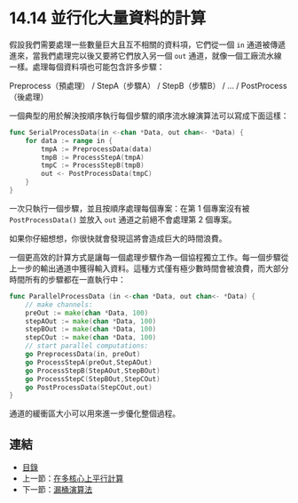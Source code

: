 # 14.14 並行化大量資料的計算

假設我們需要處理一些數量巨大且互不相關的資料項，它們從一個 `in` 通道被傳遞進來，當我們處理完以後又要將它們放入另一個 `out` 通道，就像一個工廠流水線一樣。處理每個資料項也可能包含許多步驟：

Preprocess（預處理） / StepA（步驟A） / StepB（步驟B） / ... / PostProcess（後處理）

一個典型的用於解決按順序執行每個步驟的順序流水線演算法可以寫成下面這樣：

```go 
func SerialProcessData(in <-chan *Data, out chan<- *Data) {
    for data := range in {
        tmpA := PreprocessData(data)
        tmpB := ProcessStepA(tmpA)
        tmpC := ProcessStepB(tmpB)
        out <- PostProcessData(tmpC)
    }
}
```

一次只執行一個步驟，並且按順序處理每個專案：在第 1 個專案沒有被 `PostProcessData()` 並放入 `out` 通道之前絕不會處理第 2 個專案。

如果你仔細想想，你很快就會發現這將會造成巨大的時間浪費。

一個更高效的計算方式是讓每一個處理步驟作為一個協程獨立工作。每一個步驟從上一步的輸出通道中獲得輸入資料。這種方式僅有極少數時間會被浪費，而大部分時間所有的步驟都在一直執行中：

```go
func ParallelProcessData (in <-chan *Data, out chan<- *Data) {
    // make channels:
    preOut := make(chan *Data, 100)
    stepAOut := make(chan *Data, 100)
    stepBOut := make(chan *Data, 100)
    stepCOut := make(chan *Data, 100)
    // start parallel computations:
    go PreprocessData(in, preOut)
    go ProcessStepA(preOut,StepAOut)
    go ProcessStepB(StepAOut,StepBOut)
    go ProcessStepC(StepBOut,StepCOut)
    go PostProcessData(StepCOut,out)
}   
```

通道的緩衝區大小可以用來進一步優化整個過程。


## 連結

- [目錄](directory.md)
- 上一節：[在多核心上平行計算](14.13.md)
- 下一節：[漏桶演算法](14.15.md)
